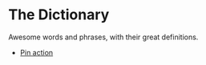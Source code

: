 # The Dictionary

Awesome words and phrases, with their great definitions.

- [Pin action](definitions/pin-action.md)
